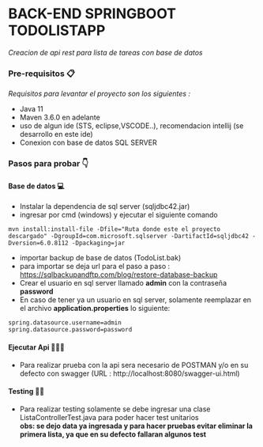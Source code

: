 # BACK-END SPRINGBOOT TODOLISTAPP

_Creacion de api rest para lista de tareas con base de datos_

### Pre-requisitos 📋

_Requisitos para levantar el proyecto son los siguientes :_

* Java 11
* Maven 3.6.0 en adelante
* uso de algun ide (STS, eclipse,VSCODE..), recomendacion intellij (se desarrollo en este ide)
* Conexion con base de datos SQL SERVER

### Pasos para probar 👇
#### Base de datos 💻
* Instalar la dependencia de sql server (sqljdbc42.jar)
* ingresar por cmd (windows) y ejecutar el siguiente comando 

```
mvn install:install-file -Dfile="Ruta donde este el proyecto descargado" -DgroupId=com.microsoft.sqlserver -DartifactId=sqljdbc42 -Dversion=6.0.8112 -Dpackaging=jar
```

* importar backup de base de datos (TodoList.bak)
* para importar se deja url para el paso a paso : https://sqlbackupandftp.com/blog/restore-database-backup
* Crear el usuario en sql server llamado <b>admin</b> con la contraseña <b>password</b>
* En caso de tener ya un usuario en sql server, solamente reemplazar en el archivo <b>application.properties</b> lo siguiente:
```
spring.datasource.username=admin
spring.datasource.password=password

```
#### Ejecutar Api 👨🏻‍💻
* Para realizar prueba con la api sera necesario de POSTMAN y/o en su defecto con swagger (URL : http://localhost:8080/swagger-ui.html)

#### Testing 🕵️‍♂️
* Para realizar testing solamente se debe ingresar una clase ListaControllerTest.java para poder hacer test unitarios <br>
<b>obs: se dejo data ya ingresada y para hacer pruebas evitar eliminar la primera lista, ya que en su defecto fallaran algunos test</b>
